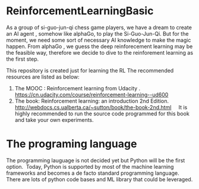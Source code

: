# ReinforcementLearningBasic 
As a group of si-guo-jun-qi chess game players, we have a dream to create an AI agent , somehow like alphaGo, to play the Si-Guo-Jun-Qi. But for the moment, we need some sort of necessary AI knowledge to make the magic happen. From alphaGo , we guess the deep reinforecement learning may be the feasible way, therefore we decide to dive to the reinforement learning as the first step. 

This repository is created just for learning the RL 
The recommended resources are listed as below:

1.  The MOOC :  Reinforcement learning from Udacity .  https://cn.udacity.com/course/reinforcement-learning--ud600
2.  The book:    Reinforcement learning: an introduction 2nd Edition.   http://webdocs.cs.ualberta.ca/~sutton/book/the-book-2nd.html
     It is highly recommended to run the source code programmed for this book and take your own experiments.  
     
     
 
 # The programing language
 The programming lauguage is not decided yet but Python will be the first option.  Today, Python is supported by most of the machine learning  frameworks and becomes a de facto standard programming language. There are lots of python code bases and ML library that could be leveraged. 
 

